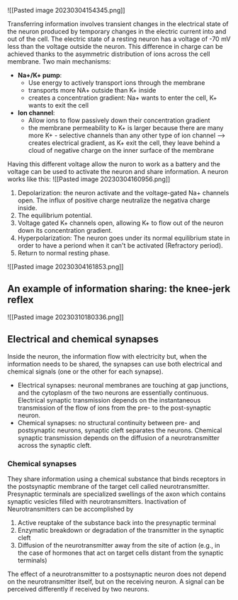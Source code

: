 ![[Pasted image 20230304154345.png]]

Transferring information involves transient changes in the electrical state of the neuron produced by temporary changes in the electric current into and out of the cell.
The electric state of a resting neuron has a voltage of -70 mV less than the voltage outside the neuron. This difference in charge can be achieved thanks to the asymmetric distribution of ions across the cell membrane. Two main mechanisms:
- __Na+/K+ pump__: 
	- Use energy to actively transport ions through the membrane  
	- transports more NA+ outside than K+ inside  
	- creates a concentration gradient: Na+ wants to enter the cell, K+ wants to exit the cell
- __Ion channel__:
	- Allow ions to flow passively down their concentration gradient  
	- the membrane permeability to K+ is larger because there are many more K+ - selective channels than any other type of ion channel --> creates electrical gradient, as K+ exit the cell, they leave behind a cloud of negative charge on the inner surface of the membrane 

Having this different voltage allow the nuron to work as a battery and the voltage can be used to activate the neuron and share information. A neuron works like this:
![[Pasted image 20230304160956.png]]

1) Depolarization: the neuron activate and the voltage-gated Na+ channels open. The influx of positive charge neutralize the negativa charge inside.
2) The equilibrium potential.
3) Voltage gated K+ channels open, allowing K+ to flow out of the neuron down its concentration gradient.
4) Hyperpolarization: The neuron goes under its normal equilibrium state in order to have a periond when it can't be activated (Refractory period).
5) Return to normal resting phase.

![[Pasted image 20230304161853.png]]

## An example of information sharing: the knee-jerk reflex

![[Pasted image 20230310180336.png]]

## Electrical and chemical synapses

Inside the neuron, the information flow with electricity but, when the information needs to be shared, the synapses can use both electrical and chemical signals (one or the other for each synapse).
- Electrical synapses: neuronal membranes are touching at gap junctions, and the cytoplasm of the two neurons are essentially continuous. Electrical synaptic transmission depends on the instantaneous transmission of the flow of ions from the pre- to the post-synaptic neuron.
- Chemical synapses: no structural continuity between pre- and postsynaptic neurons, synaptic cleft separates the neurons. Chemical synaptic transmission depends on the diffusion of a neurotransmitter across the synaptic cleft.

### Chemical synapses

They share information using a chemical substance that binds receptors in the postsynaptic membrane of the target cell called neurotransmitter. Presynaptic terminals are specialized swellings of the axon which contains synaptic vesicles filled with neurotransmitters.
Inactivation of Neurotransmitters can be accomplished by  
1. Active reuptake of the substance back into the presynaptic terminal  
2. Enzymatic breakdown or degradation of the transmitter in the synaptic cleft
3. Diffusion of the neurotransmitter away from the site of action (e.g., in the case of hormones that act on target cells distant from the synaptic terminals)

The effect of a neurotransmitter to a postsynaptic neuron does not depend on the neurotransmitter itself, but on the receiving neuron. A signal can be perceived differently if received by two neurons.

